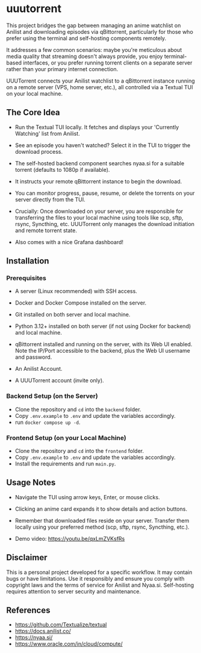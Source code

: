 # uuutorrent

This project bridges the gap between managing an anime watchlist on Anilist and
downloading episodes via qBittorrent, particularly for those who prefer using
the terminal and self-hosting components remotely.

It addresses a few common scenarios: maybe you're meticulous about media
quality that streaming doesn't always provide, you enjoy terminal-based
interfaces, or you prefer running torrent clients on a separate server rather
than your primary internet connection.

UUUTorrent connects your Anilist watchlist to a qBittorrent instance running on
a remote server (VPS, home server, etc.), all controlled via a Textual TUI on
your local machine.

## The Core Idea

- Run the Textual TUI locally. It fetches and displays your 'Currently
Watching' list from Anilist.

- See an episode you haven't watched? Select it in the TUI to trigger the
download process.

- The self-hosted backend component searches nyaa.si for a suitable torrent
(defaults to 1080p if available).

- It instructs your remote qBittorrent instance to begin the download.

- You can monitor progress, pause, resume, or delete the torrents on your server
directly from the TUI.

- Crucially: Once downloaded on your server, you are responsible for transferring
the files to your local machine using tools like scp, sftp, rsync, Syncthing,
etc. UUUTorrent only manages the download initiation and remote torrent state.

- Also comes with a nice Grafana dashboard!

## Installation

### Prerequisites
- A server (Linux recommended) with SSH access.

- Docker and Docker Compose installed on the server.

- Git installed on both server and local machine.

- Python 3.12+ installed on both server (if not using Docker for backend) and
local machine.

- qBittorrent installed and running on the server, with its Web UI enabled. Note
the IP/Port accessible to the backend, plus the Web UI username and password.

- An Anilist Account.

- A UUUTorrent account (invite only).

### Backend Setup (on the Server)

- Clone the repository and `cd` into the `backend` folder.
- Copy `.env.example` to `.env` and update the variables accordingly.
- run `docker compose up -d`.

### Frontend Setup (on your Local Machine)

- Clone the repository and `cd` into the `frontend` folder.
- Copy `.env.example` to `.env` and update the variables accordingly.
- Install the requirements and run `main.py`.

## Usage Notes
- Navigate the TUI using arrow keys, Enter, or mouse clicks.

- Clicking an anime card expands it to show details and action buttons.

- Remember that downloaded files reside on your server. Transfer them locally
using your preferred method (scp, sftp, rsync, Syncthing, etc.).

- Demo video: https://youtu.be/qxLmZVKsfRs

## Disclaimer

This is a personal project developed for a specific workflow. It may contain
bugs or have limitations. Use it responsibly and ensure you comply with
copyright laws and the terms of service for Anilist and Nyaa.si. Self-hosting
requires attention to server security and maintenance.

## References

- https://github.com/Textualize/textual
- https://docs.anilist.co/
- https://nyaa.si/
- https://www.oracle.com/in/cloud/compute/

